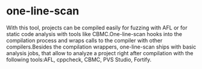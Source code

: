 # one-line-scan
With this tool, projects can be compiled easily for fuzzing with AFL or for static code analysis with tools like CBMC.One-line-scan hooks into the compilation process and wraps calls to the compiler with other compilers.Besides the compilation wrappers, one-line-scan ships with basic analysis jobs, that allow to analyze a project right after compilation with the following tools:AFL, cppcheck, CBMC, PVS Studio, Fortify.
